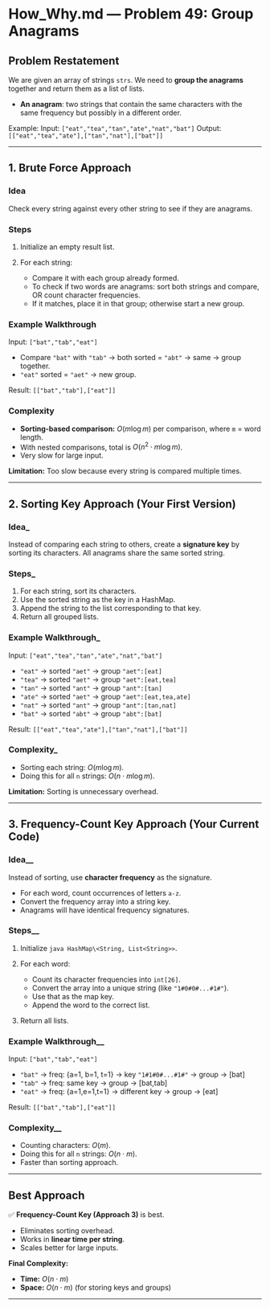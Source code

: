 
# How\_Why.md — Problem 49: Group Anagrams

## Problem Restatement

We are given an array of strings `strs`. We need to **group the anagrams** together and return them as a list of lists.

* **An anagram**: two strings that contain the same characters with the same frequency but possibly in a different order.

Example:
Input: `["eat","tea","tan","ate","nat","bat"]`
Output: `[["eat","tea","ate"],["tan","nat"],["bat"]]`

---

## 1. Brute Force Approach

### Idea

Check every string against every other string to see if they are anagrams.

### Steps

1. Initialize an empty result list.
2. For each string:

   * Compare it with each group already formed.
   * To check if two words are anagrams: sort both strings and compare, OR count character frequencies.
   * If it matches, place it in that group; otherwise start a new group.

### Example Walkthrough

Input: `["bat","tab","eat"]`

* Compare `"bat"` with `"tab"` → both sorted = `"abt"` → same → group together.
* `"eat"` sorted = `"aet"` → new group.

Result: `[["bat","tab"],["eat"]]`

### Complexity

* **Sorting-based comparison:** $O(m \log m)$ per comparison, where `m` = word length.
* With nested comparisons, total is $O(n^2 \cdot m \log m)$.
* Very slow for large input.

**Limitation:** Too slow because every string is compared multiple times.

---

## 2. Sorting Key Approach (Your First Version)

### Idea_

Instead of comparing each string to others, create a **signature key** by sorting its characters. All anagrams share the same sorted string.

### Steps_

1. For each string, sort its characters.
2. Use the sorted string as the key in a HashMap.
3. Append the string to the list corresponding to that key.
4. Return all grouped lists.

### Example Walkthrough_

Input: `["eat","tea","tan","ate","nat","bat"]`

* `"eat"` → sorted `"aet"` → group `"aet":[eat]`
* `"tea"` → sorted `"aet"` → group `"aet":[eat,tea]`
* `"tan"` → sorted `"ant"` → group `"ant":[tan]`
* `"ate"` → sorted `"aet"` → group `"aet":[eat,tea,ate]`
* `"nat"` → sorted `"ant"` → group `"ant":[tan,nat]`
* `"bat"` → sorted `"abt"` → group `"abt":[bat]`

Result: `[["eat","tea","ate"],["tan","nat"],["bat"]]`

### Complexity_

* Sorting each string: $O(m \log m)$.
* Doing this for all `n` strings: $O(n \cdot m \log m)$.

**Limitation:** Sorting is unnecessary overhead.

---

## 3. Frequency-Count Key Approach (Your Current Code)

### Idea__

Instead of sorting, use **character frequency** as the signature.

* For each word, count occurrences of letters `a-z`.
* Convert the frequency array into a string key.
* Anagrams will have identical frequency signatures.

### Steps__

1. Initialize ```java
HashMap\<String, List<String>>```.
2. For each word:

   * Count its character frequencies into `int[26]`.
   * Convert the array into a unique string (like `"1#0#0#...#1#"`).
   * Use that as the map key.
   * Append the word to the correct list.
3. Return all lists.

### Example Walkthrough__

Input: `["bat","tab","eat"]`

* `"bat"` → freq: {a=1, b=1, t=1} → key `"1#1#0#...#1#"` → group → \[bat]
* `"tab"` → freq: same key → group → \[bat,tab]
* `"eat"` → freq: {a=1,e=1,t=1} → different key → group → \[eat]

Result: `[["bat","tab"],["eat"]]`

### Complexity__

* Counting characters: $O(m)$.
* Doing this for all `n` strings: $O(n \cdot m)$.
* Faster than sorting approach.

---

## Best Approach

✅ **Frequency-Count Key (Approach 3)** is best.

* Eliminates sorting overhead.
* Works in **linear time per string**.
* Scales better for large inputs.

**Final Complexity:**

* **Time:** $O(n \cdot m)$
* **Space:** $O(n \cdot m)$ (for storing keys and groups)

---
